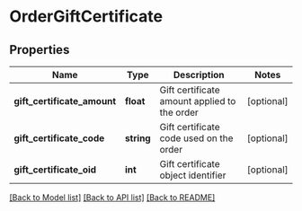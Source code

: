 # OrderGiftCertificate

## Properties
Name | Type | Description | Notes
------------ | ------------- | ------------- | -------------
**gift_certificate_amount** | **float** | Gift certificate amount applied to the order | [optional] 
**gift_certificate_code** | **string** | Gift certificate code used on the order | [optional] 
**gift_certificate_oid** | **int** | Gift certificate object identifier | [optional] 

[[Back to Model list]](../README.md#documentation-for-models) [[Back to API list]](../README.md#documentation-for-api-endpoints) [[Back to README]](../README.md)


